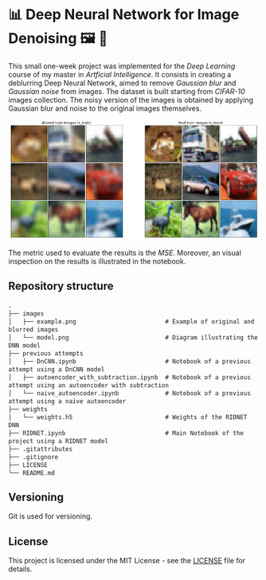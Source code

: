 # :bar_chart: Deep Neural Network for Image Denoising 🖼️ :wrench:
This small one-week project was implemented for the *Deep Learning* course of my master in *Artficial Intelligence*. It consists in creating a deblurring Deep Neural Network, aimed to remove *Gaussian blur* and *Gaussian noise* from images. The dataset is built starting from *CIFAR-10* images collection. The noisy version of the images is obtained by applying Gaussian blur and noise to the original images themselves.

<p align="center">
  <img width="600vw" src="./images/example.png">
</p>

The metric used to evaluate the results is the *MSE*. Moreover, an visual inspection on the results is illustrated in the notebook.

## Repository structure

    .
    ├── images
    │   ├── example.png                         # Example of original and blurred images
    │   └── model.png                           # Diagram illustrating the DNN model
    ├── previous attempts
    │   ├── DnCNN.ipynb                         # Notebook of a previous attempt using a DnCNN model
    │   ├── autoencoder_with_subtraction.ipynb  # Notebook of a previous attempt using an autoencoder with subtraction
    │   └── naive_autoencoder.ipynb             # Notebook of a previous attempt using a naive autoencoder
    ├── weights
    │   └── weights.h5                          # Weights of the RIDNET DNN
    ├── RIDNET.ipynb                            # Main Notebook of the project using a RIDNET model
    ├── .gitattributes
    ├── .gitignore
    ├── LICENSE
    └── README.md

## Versioning

Git is used for versioning.

## License

This project is licensed under the MIT License - see the [LICENSE](LICENSE) file for details.
 
